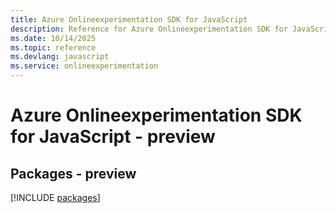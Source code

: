 ```yaml
---
title: Azure Onlineexperimentation SDK for JavaScript
description: Reference for Azure Onlineexperimentation SDK for JavaScript
ms.date: 10/14/2025
ms.topic: reference
ms.devlang: javascript
ms.service: onlineexperimentation
---
```

# Azure Onlineexperimentation SDK for JavaScript - preview
## Packages - preview
[!INCLUDE [packages](onlineexperimentation-index.md)]